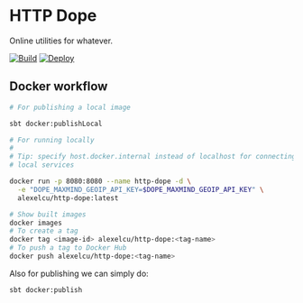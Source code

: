 # HTTP Dope

Online utilities for whatever.

[![Build](https://github.com/alexandru/http-dope/workflows/build/badge.svg?branch=master)](https://github.com/alexandru/http-dope/actions?query=branch%3Amaster+workflow%3Abuild) [![Deploy](https://github.com/alexandru/http-dope/workflows/deploy/badge.svg)](https://github.com/alexandru/http-dope/actions?query=workflow%3Adeploy)

## Docker workflow

```bash
# For publishing a local image

sbt docker:publishLocal

# For running locally
#
# Tip: specify host.docker.internal instead of localhost for connecting to
# local services

docker run -p 8080:8080 --name http-dope -d \
  -e "DOPE_MAXMIND_GEOIP_API_KEY=$DOPE_MAXMIND_GEOIP_API_KEY" \
  alexelcu/http-dope:latest

# Show built images
docker images
# To create a tag
docker tag <image-id> alexelcu/http-dope:<tag-name>
# To push a tag to Docker Hub
docker push alexelcu/http-dope:<tag-name>
```

Also for publishing we can simply do:

```bash
sbt docker:publish
```
